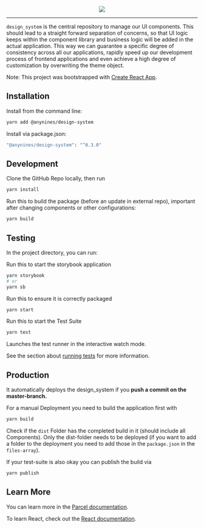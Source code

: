 <p align="center" style="display: flex; align-items: center; justify-content: center;">
  <img src="https://user-images.githubusercontent.com/61698985/95465564-99268d00-097b-11eb-8443-4e27d0252fae.png" />
</p>

----

`design_system` is the central repository to manage our UI components. This should lead to a straight forward separation of concerns, so that UI logic keeps within the component library and business logic will be added in the actual application. This way we can guarantee a specific degree of consistency across all our applications, rapidly speed up our development process of frontend applications and even achieve a high degree of customization by overwriting the theme object.

Note: This project was bootstrapped with [Create React App](https://github.com/facebook/create-react-app).

## Installation

Install from the command line:

```sh
yarn add @anynines/design-system
```

Install via package.json:

```sh
"@anynines/design-system": "^0.3.0"
```

## Development

Clone the GitHub Repo locally, then run

```sh
yarn install
```

Run this to build the package (before an update in external repo), important after changing components or other configurations:

```sh
yarn build
```

## Testing

In the project directory, you can run:

Run this to start the storybook application

```sh
yarn storybook 
# or
yarn sb
```

Run this to ensure it is correctly packaged

```sh
yarn start
```

Run this to start the Test Suite

```sh
yarn test
```

Launches the test runner in the interactive watch mode.

See the section about [running tests](https://facebook.github.io/create-react-app/docs/running-tests) for more information.

## Production

It automatically deploys the design_system if you <b>push a commit on the master-branch.</b>

For a manual Deployment you need to build the application first with

```sh
yarn build
```

Check if the `dist` Folder has the completed build in it (should include all Components). Only the dist-folder needs to be deployed (if you want to add a folder to the deployment you need to add those in the `package.json` in the `files-array`).

If your test-suite is also okay you can publish the build via

```sh
yarn publish
```

## Learn More

You can learn more in the [Parcel documentation](https://en.parceljs.org/getting_started.html).

To learn React, check out the [React documentation](https://reactjs.org/).
